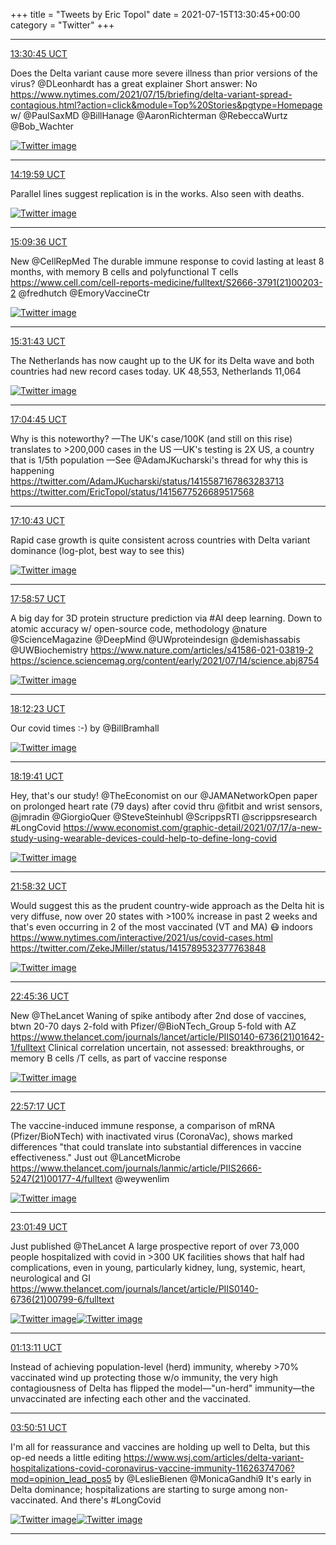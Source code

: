 +++
title = "Tweets by Eric Topol" 
date = 2021-07-15T13:30:45+00:00
category = "Twitter"
+++


---

<a href="https://twitter.com/erictopol/status/1415665138414194692" target="_blank" rel="noreferer">13:30:45 UCT</a>

Does the Delta variant cause more severe illness than prior versions of the virus? @DLeonhardt has a great explainer
Short answer: No
https://www.nytimes.com/2021/07/15/briefing/delta-variant-spread-contagious.html?action=click&module=Top%20Stories&pgtype=Homepage w/ @PaulSaxMD @BillHanage @AaronRichterman @RebeccaWurtz @Bob_Wachter 

<a href="E6Vygo3UYAQE-Md.jpg"  ><img src="E6Vygo3UYAQE-Md.jpg" alt="Twitter image" ></img></a>

---

<a href="https://twitter.com/erictopol/status/1415677526689517568" target="_blank" rel="noreferer">14:19:59 UCT</a>

Parallel lines suggest replication is in the works.
Also seen with deaths. 

<a href="E6V-201VgAQuxDU.jpg"  ><img src="E6V-201VgAQuxDU.jpg" alt="Twitter image" ></img></a>

---

<a href="https://twitter.com/erictopol/status/1415690014474727435" target="_blank" rel="noreferer">15:09:36 UCT</a>

New @CellRepMed 
The durable immune response to covid lasting at least 8 months, with memory B cells and polyfunctional T cells
https://www.cell.com/cell-reports-medicine/fulltext/S2666-3791(21)00203-2
@fredhutch @EmoryVaccineCtr 

<a href="E6WJp6mVoAUYTcr.jpg"  ><img src="E6WJp6mVoAUYTcr.jpg" alt="Twitter image" ></img></a>

---

<a href="https://twitter.com/erictopol/status/1415695579569524738" target="_blank" rel="noreferer">15:31:43 UCT</a>

The Netherlands has now caught up to the UK for its Delta wave and both countries had new record cases today. 
UK 48,553, Netherlands 11,064 

<a href="E6WPWb9VEAUaL1D.jpg"  ><img src="E6WPWb9VEAUaL1D.jpg" alt="Twitter image" ></img></a>

---

<a href="https://twitter.com/erictopol/status/1415718995383123973" target="_blank" rel="noreferer">17:04:45 UCT</a>

Why is this noteworthy?
—The UK's case/100K (and still on this rise) translates to &gt;200,000 cases in the US
—UK's testing is 2X US, a country that is 1/5th population
—See @AdamJKucharski's thread for why this is happening https://twitter.com/AdamJKucharski/status/1415587167863283713 https://twitter.com/EricTopol/status/1415677526689517568



---

<a href="https://twitter.com/erictopol/status/1415720494637084672" target="_blank" rel="noreferer">17:10:43 UCT</a>

Rapid case growth is quite consistent across countries with Delta variant dominance 
(log-plot, best way to see this) 

<a href="E6WmDjjVUAUbX5U.jpg"  ><img src="E6WmDjjVUAUbX5U.jpg" alt="Twitter image" ></img></a>

---

<a href="https://twitter.com/erictopol/status/1415732633305190405" target="_blank" rel="noreferer">17:58:57 UCT</a>

A big day for 3D protein structure prediction via #AI deep learning. Down to atomic accuracy w/ open-source code,  methodology @nature @ScienceMagazine 
@DeepMind @UWproteindesign @demishassabis @UWBiochemistry 
https://www.nature.com/articles/s41586-021-03819-2
https://science.sciencemag.org/content/early/2021/07/14/science.abj8754 

<a href="E6Ws3kRUcAI6lEp.jpg"  ><img src="E6Ws3kRUcAI6lEp.jpg" alt="Twitter image" ></img></a>

---

<a href="https://twitter.com/erictopol/status/1415736012869799937" target="_blank" rel="noreferer">18:12:23 UCT</a>

Our covid times :-)
by @BillBramhall 

<a href="E6WzwVfVIAA5-_a.jpg"  ><img src="E6WzwVfVIAA5-_a.jpg" alt="Twitter image" ></img></a>

---

<a href="https://twitter.com/erictopol/status/1415737852529238019" target="_blank" rel="noreferer">18:19:41 UCT</a>

Hey, that's our study!
@TheEconomist on our @JAMANetworkOpen paper on prolonged heart rate (79 days) after covid thru @fitbit and wrist sensors, @jmradin @GiorgioQuer @SteveSteinhubl @ScrippsRTI @scrippsresearch #LongCovid
https://www.economist.com/graphic-detail/2021/07/17/a-new-study-using-wearable-devices-could-help-to-define-long-covid 

<a href="E6W2DnfVIAUB3ab.jpg"  ><img src="E6W2DnfVIAUB3ab.jpg" alt="Twitter image" ></img></a>

---

<a href="https://twitter.com/erictopol/status/1415792928295845889" target="_blank" rel="noreferer">21:58:32 UCT</a>

Would suggest this as the prudent country-wide approach as the Delta hit is very diffuse, now over 20 states with &gt;100% increase in past 2 weeks and that's even occurring in 2 of the most vaccinated (VT and MA) 😷 indoors
https://www.nytimes.com/interactive/2021/us/covid-cases.html  https://twitter.com/ZekeJMiller/status/1415789532377763848

<a href="E6Xns4RVoAAIb8W.jpg"  ><img src="E6Xns4RVoAAIb8W.jpg" alt="Twitter image" ></img></a>

---

<a href="https://twitter.com/erictopol/status/1415804770674122752" target="_blank" rel="noreferer">22:45:36 UCT</a>

New @TheLancet 
Waning of spike antibody after 2nd dose of vaccines, btwn 20-70 days 
2-fold with Pfizer/@BioNTech_Group 
5-fold with AZ
https://www.thelancet.com/journals/lancet/article/PIIS0140-6736(21)01642-1/fulltext
Clinical correlation uncertain, not assessed: breakthroughs, or memory B cells /T cells, as part of vaccine response 

<a href="E6XxFKdVcAEQjkG.jpg"  ><img src="E6XxFKdVcAEQjkG.jpg" alt="Twitter image" ></img></a>

---

<a href="https://twitter.com/erictopol/status/1415807713515171841" target="_blank" rel="noreferer">22:57:17 UCT</a>

The vaccine-induced immune response, a comparison of mRNA (Pfizer/BioNTech) with inactivated virus (CoronaVac), shows marked differences "that could translate into substantial differences in vaccine effectiveness."  Just out @LancetMicrobe 
https://www.thelancet.com/journals/lanmic/article/PIIS2666-5247(21)00177-4/fulltext @weywenlim 

<a href="E6X0REEVkAAKokB.jpg"  ><img src="E6X0REEVkAAKokB.jpg" alt="Twitter image" ></img></a>

---

<a href="https://twitter.com/erictopol/status/1415808852851793920" target="_blank" rel="noreferer">23:01:49 UCT</a>

Just published @TheLancet 
A large prospective report of over 73,000 people hospitalized with covid in &gt;300 UK facilities shows that half had complications, even in young, particularly kidney, lung, systemic, heart, neurological and GI
https://www.thelancet.com/journals/lancet/article/PIIS0140-6736(21)00799-6/fulltext 

<a href="E6XwF6sUUAEmmd8.jpg"  ><img src="E6XwF6sUUAEmmd8.jpg" alt="Twitter image" ></img></a><a href="E6XvWZ_UcAEu1fZ.jpg"  ><img src="E6XvWZ_UcAEu1fZ.jpg" alt="Twitter image" ></img></a>

---

<a href="https://twitter.com/erictopol/status/1415841910971723780" target="_blank" rel="noreferer">01:13:11 UCT</a>

Instead of achieving population-level (herd) immunity, whereby &gt;70% vaccinated wind up protecting those w/o immunity, the very high contagiousness of Delta has flipped the model—"un-herd" immunity—the unvaccinated are infecting each other and the vaccinated.



---

<a href="https://twitter.com/erictopol/status/1415881589112725506" target="_blank" rel="noreferer">03:50:51 UCT</a>

I'm all for reassurance and vaccines are holding up well to Delta, but this op-ed needs a little editing
https://www.wsj.com/articles/delta-variant-hospitalizations-covid-coronavirus-vaccine-immunity-11626374706?mod=opinion_lead_pos5 by @LeslieBienen @MonicaGandhi9 
It's early in Delta dominance; hospitalizations are starting to surge among non-vaccinated. 
And there's #LongCovid 

<a href="E6Y4SesVIAETzkd.jpg"  ><img src="E6Y4SesVIAETzkd.jpg" alt="Twitter image" ></img></a><a href="E6Y3pr6VkAEyk0b.jpg"  ><img src="E6Y3pr6VkAEyk0b.jpg" alt="Twitter image" ></img></a>

---